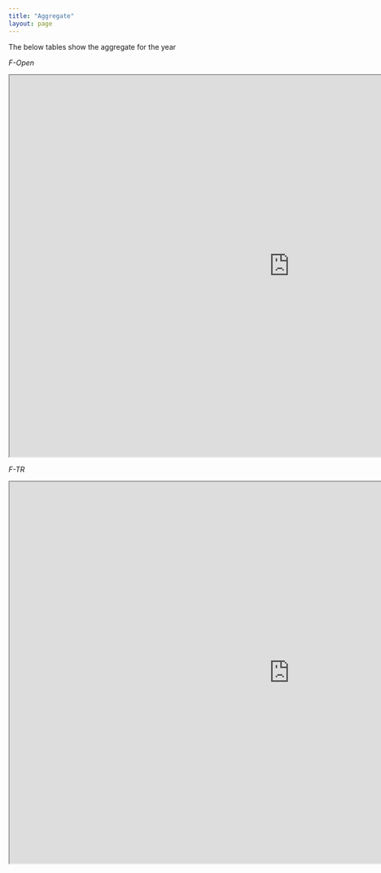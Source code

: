 ```yaml
---
title: "Aggregate"
layout: page
---
```


The below tables show the aggregate for the year

*F-Open*

<iframe src="https://docs.google.com/spreadsheets/d/e/2PACX-1vR4PvtLd3v4Vlp4N7Pqn0F0wApIBmwJe9JMziMrrqci-8Z9CJNBTb-3MP8Pqr_TGK2EU7l9jYxO3hmo/pubhtml?gid=930693728&amp;single=true&amp;widget=true&amp;headers=false" width="1100" height="750"></iframe>

<br>

*F-TR*

<iframe src="https://docs.google.com/spreadsheets/d/e/2PACX-1vR4PvtLd3v4Vlp4N7Pqn0F0wApIBmwJe9JMziMrrqci-8Z9CJNBTb-3MP8Pqr_TGK2EU7l9jYxO3hmo/pubhtml?gid=1612837535&amp;single=true&amp;widget=true&amp;headers=false" width="1100" height="750"></iframe>